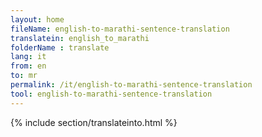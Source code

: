 ```yaml
---
layout: home
fileName: english-to-marathi-sentence-translation
translatein: english_to_marathi
folderName : translate
lang: it
from: en
to: mr
permalink: /it/english-to-marathi-sentence-translation
tool: english-to-marathi-sentence-translation
---
```

{% include section/translateinto.html %}